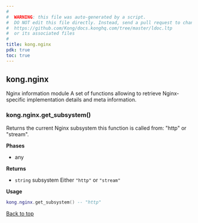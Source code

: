 ```yaml
---
#
#  WARNING: this file was auto-generated by a script.
#  DO NOT edit this file directly. Instead, send a pull request to change
#  https://github.com/Kong/docs.konghq.com/tree/master/ldoc.ltp
#  or its associated files
#
title: kong.nginx
pdk: true
toc: true
---
```


## kong.nginx

Nginx information module
 A set of functions allowing to retrieve Nginx-specific implementation
 details and meta information.



### kong.nginx.get_subsystem()

Returns the current Nginx subsystem this function is called from: "http"
 or "stream".

**Phases**

* any

**Returns**

* `string` subsystem Either `"http"` or `"stream"`


**Usage**

``` lua
kong.nginx.get_subsystem() -- "http"
```

[Back to top](#kongnginx)

